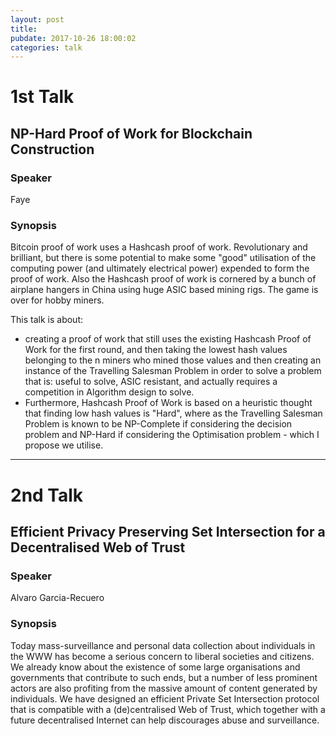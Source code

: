 ```yaml
---
layout: post
title:
pubdate: 2017-10-26 18:00:02
categories: talk
---
```


# 1st Talk

## NP-Hard Proof of Work for Blockchain Construction

### Speaker

Faye

### Synopsis

Bitcoin proof of work uses a Hashcash proof of work. Revolutionary and brilliant, but there is some potential to make some "good" utilisation of the computing power (and ultimately electrical power) expended to form the proof of work. Also the Hashcash proof of work is cornered by a bunch of airplane hangers in China using huge ASIC based mining rigs. The game is over for hobby miners.

This talk is about:
* creating a proof of work that still uses the existing Hashcash Proof of Work for the first round, and then taking the lowest hash values belonging to the n miners who mined those values and then creating an instance of the Travelling Salesman Problem in order to solve a problem that is: useful to solve, ASIC resistant, and actually requires a competition in Algorithm design to solve.
* Furthermore, Hashcash Proof of Work is based on a heuristic thought that finding low hash values is "Hard", where as the Travelling Salesman Problem is known to be NP-Complete if considering the decision problem and NP-Hard if considering the Optimisation problem - which I propose we utilise.

<hr>

# 2nd Talk

## Efficient Privacy Preserving Set Intersection for a Decentralised Web of Trust

### Speaker

Alvaro Garcia-Recuero

### Synopsis

Today mass-surveillance and personal data collection about individuals in the WWW has become a serious concern to liberal societies and citizens. We already know about the existence of some large organisations and governments that contribute to such ends, but a number of less prominent actors are also profiting from the massive amount of content generated by individuals. We have designed an efficient Private Set Intersection protocol that is compatible with a (de)centralised Web of Trust, which together with a future decentralised Internet can help discourages abuse and surveillance.

